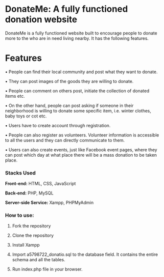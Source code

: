 # DonateMe: A fully functioned donation website

DonateMe is a fully functioned website built to encourage people to donate more to the who are in need living nearby. It has the following features.

# Features

•	People can find their local community and post what they want to donate. 

•	They can post images of the goods they are willing to donate. 

•	People can comment on others post, initiate the collection of donated items etc. 

•	On the other hand, people can post asking if someone in their neighborhood is willing to donate some specific item, i.e. winter clothes, baby toys or cot etc.

•	Users have to create account through registration. 

•	People can also register as volunteers. Volunteer information is accessible to all the users and they can directly communicate to them. 

•	Users can also create events, just like Facebook event pages, where they can post which day at what place there will be a mass donation to be taken place. 



### Stacks Used

**Front-end:** HTML, CSS, JavaScript

**Back-end:** PHP, MySQL

**Server-side Service:** Xampp, PHPMyAdmin


### How to use:

1) Fork the repository

2) Clone the repository

3) Install Xampp

4) Import a5798722_donatio.sql to the database field. It contains the entire schema and all the tables.

5) Run index.php file in your browser.


